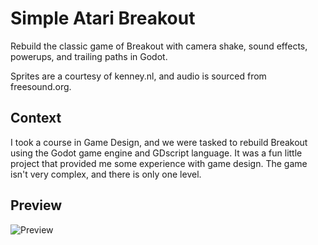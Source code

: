 # Simple Atari Breakout

Rebuild the classic game of Breakout with camera shake, sound effects, powerups, and trailing paths in Godot.

Sprites are a courtesy of kenney.nl, and audio is sourced from freesound.org.

## Context
I took a course in Game Design, and we were tasked to rebuild Breakout using the Godot game engine and GDscript language. It was a fun little project that provided me some experience with game design. The game isn't very complex, and there is only one level.

## Preview
![Preview](https://i.imgur.com/gEVbXNV.gif)
